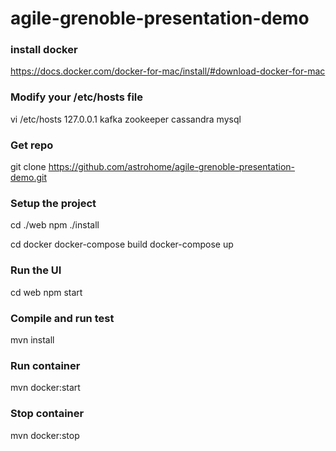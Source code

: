 # agile-grenoble-presentation-demo

### install docker
https://docs.docker.com/docker-for-mac/install/#download-docker-for-mac

### Modify your /etc/hosts file
vi /etc/hosts
127.0.0.1       kafka zookeeper cassandra mysql

### Get repo
git clone https://github.com/astrohome/agile-grenoble-presentation-demo.git

### Setup the project
cd ./web
npm ./install

cd docker
docker-compose build
docker-compose up

### Run the UI
cd web
npm start


### Compile and run test
mvn install

### Run container
mvn docker:start

### Stop container
mvn docker:stop
